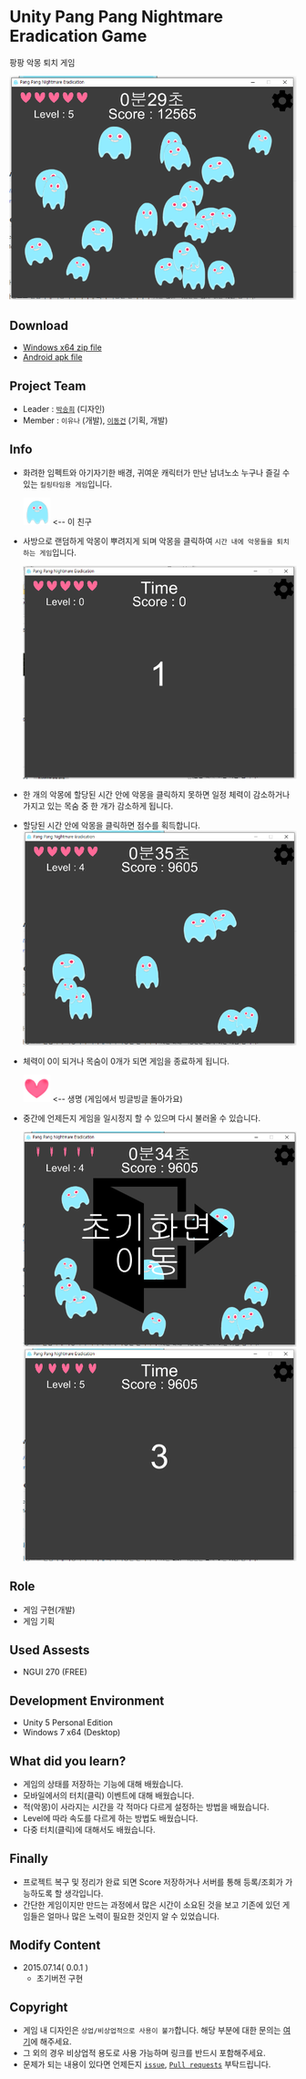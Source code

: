 # Unity Pang Pang Nightmare Eradication Game

팡팡 악몽 퇴치 게임

![cover](./resources/img_alotof.png)

## Download

- [Windows x64 zip file](./build/Pang_Pang_x86_0.0.1.zip?raw=true)
- [Android apk file](./build/Pang&#32;Pang&#32;Nightmare.apk?raw=true)

## Project Team

- Leader : [`박송희`](https://github.com/ParkSongHee) (디자인)
- Member : `이유나` (개발), [`이동건`](https://github.com/Sotaneum) (기획, 개발)

## Info

- 화려한 임펙트와 아기자기한 배경, 귀여운 캐릭터가 만난 남녀노소 누구나 즐길 수 있는 `킬링타임용 게임`입니다.

    <img src="./resources/Nightmare.png" width="48"> <-- 이 친구

- 사방으로 랜덤하게 악몽이 뿌려지게 되며 악몽을 클릭하여 `시간 내에 악몽들을 퇴치 하는 게임`입니다.
  
    ![start](./resources/img_start.png)

- 한 개의 악몽에 할당된 시간 안에 악몽을 클릭하지 못하면 일정 체력이 감소하거나 가지고 있는 목숨 중 한 개가 감소하게 됩니다.
- 할당된 시간 안에 악몽을 클릭하면 점수를 획득합니다.
    ![level4](./resources/img_level4.png)
- 체력이 0이 되거나 목숨이 0개가 되면 게임을 종료하게 됩니다.

    <img src="./resources/life.png" width="48"> <-- 생명 (게임에서 빙글빙글 돌아가요)

- 중간에 언제든지 게임을 일시정지 할 수 있으며 다시 불러올 수 있습니다.
  
    ![stop](./resources/img_stop.png)
    ![continue](./resources/img_continue.png)

## Role

- 게임 구현(개발)
- 게임 기획

## Used Assests

- NGUI 270 (FREE)

## Development Environment

- Unity 5 Personal Edition
- Windows 7 x64 (Desktop)

## What did you learn?

- 게임의 상태를 저장하는 기능에 대해 배웠습니다.
- 모바일에서의 터치(클릭) 이벤트에 대해 배웠습니다.
- 적(악몽)이 사라지는 시간을 각 적마다 다르게 설정하는 방법을 배웠습니다.
- Level에 따라 속도를 다르게 하는 방법도 배웠습니다.
- 다중 터치(클릭)에 대해서도 배웠습니다.

## Finally

- 프로젝트 복구 및 정리가 완료 되면 Score 저장하거나 서버를 통해 등록/조회가 가능하도록 할 생각입니다.
- 간단한 게임이지만 만드는 과정에서 많은 시간이 소요된 것을 보고 기존에 있던 게임들은 얼마나 많은 노력이 필요한 것인지 알 수 있었습니다.

## Modify Content

- 2015.07.14( 0.0.1 )
  - 초기버전 구현

## Copyright

- 게임 내 디자인은 `상업/비상업적으로 사용이 불가`합니다. 해당 부분에 대한 문의는 [여기](mailto:psh6654@naver.com)에 해주세요.
- 그 외의 경우 비상업적 용도로 사용 가능하며 링크를 반드시 포함해주세요.
- 문제가 되는 내용이 있다면 언제든지 [`issue`](https://github.com/Sotaneum/Unity-Pang-Pang-Nightmare-Eradication-Game/issues/new), [`Pull requests`](https://github.com/Sotaneum/Unity-Pang-Pang-Nightmare-Eradication-Game/compare) 부탁드립니다.